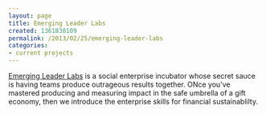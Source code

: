 ```yaml
---
layout: page
title: Emerging Leader Labs
created: 1361838109
permalink: /2013/02/25/emerging-leader-labs
categories:
- current projects
---
```

<p><a href="http://www.EmergingLeaderLabs.org">Emerging Leader Labs</a> is a social enterprise incubator whose secret sauce is having teams produce outrageous results together. ONce you've mastered producing and measuring impact in the safe umbrella of a gift economy, then we introduce the enterprise skills for financial sustainablilty.</p>
